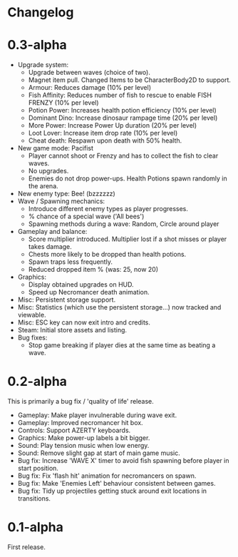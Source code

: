 # Changelog

# 0.3-alpha

* Upgrade system:
    * Upgrade between waves (choice of two).
    * Magnet item pull.  Changed Items to be CharacterBody2D to support.
    * Armour: Reduces damage (10% per level)
    * Fish Affinity: Reduces number of fish to rescue to enable FISH FRENZY (10% per level)
    * Potion Power: Increases health potion efficiency (10% per level)
    * Dominant Dino: Increase dinosaur rampage time (20% per level)
    * More Power: Increase Power Up duration (20% per level)
    * Loot Lover: Increase item drop rate (10% per level)
    * Cheat death: Respawn upon death with 50% health.
* New game mode: Pacifist
    * Player cannot shoot or Frenzy and has to collect the fish to clear waves.
    * No upgrades.
    * Enemies do not drop power-ups.  Health Potions spawn randomly in the arena.
* New enemy type: Bee! (bzzzzzz)
* Wave / Spawning mechanics:
    * Introduce different enemy types as player progresses.
    * % chance of a special wave ('All bees')
    * Spawning methods during a wave: Random, Circle around player
* Gameplay and balance:
    * Score multiplier introduced.  Multiplier lost if a shot misses or player takes damage.
    * Chests more likely to be dropped than health potions.
    * Spawn traps less frequently.
    * Reduced dropped item % (was: 25, now 20)
* Graphics: 
    * Display obtained upgrades on HUD.
    * Speed up Necromancer death animation.
* Misc: Persistent storage support.
* Misc: Statistics (which use the persistent storage...) now tracked and viewable.
* Misc: ESC key can now exit intro and credits.
* Steam: Initial store assets and listing.
* Bug fixes:
    * Stop game breaking if player dies at the same time as beating a wave.

# 0.2-alpha

This is primarily a bug fix / 'quality of life' release.

* Gameplay: Make player invulnerable during wave exit.
* Gameplay: Improved necromancer hit box.
* Controls: Support AZERTY keyboards.
* Graphics: Make power-up labels a bit bigger.
* Sound: Play tension music when low energy.
* Sound: Remove slight gap at start of main game music.
* Bug fix: Increase 'WAVE X' timer to avoid fish spawning before player in start position.
* Bug fix: Fix 'flash hit' animation for necromancers on spawn.
* Bug fix: Make 'Enemies Left' behaviour consistent between games.
* Bug fix: Tidy up projectiles getting stuck around exit locations in transitions.

# 0.1-alpha

First release.
